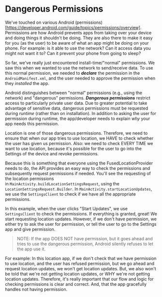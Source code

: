 # Dangerous Permissions

We've touched on various Android (permissions)[https://developer.android.com/guide/topics/permissions/overview]. 
Permissions are how Android prevents apps from taking over your device and doing things it shouldn't 
be doing. They are also there to make it easy for you (as the user) to be aware of what an app might 
be doing on your phone. For example: is it able to use the network? Can it access data you might not
want it to? Can it prevent your phone from going to sleep? 


So far, we've really just encountered install-time/"normal" permissions. We saw this when we wanted to 
use the network to send/receive data. To use this normal permission, we needed to ***declare*** the 
permission in the ```AndroidManifest.xml```, and the user needed to approve the permission when they 
*installed* the app. 

Android distinguishes between "normal" permissions (e.g., using the network) and "dangerous" permissions. 
***Dangerous permissions*** restrict access to particularly private user data. 
Due to greater potential to take advantage of sensitive data, dangerous permissions must be 
requested during *runtime* (rather than on installation). In addition to asking the user for permission 
during runtime, the app/developer needs to explain *why* your app needs this permission. 

Location is one of those dangerous permissions. Therefore, we need to ensure that when our app tries 
to use location, we HAVE to check whether the user has given us permission. Also: we need to check 
EVERY TIME we want to use location, because it's possible for the user to go into the Settings of the 
device and revoke permissions. 

Because this is something that everyone using the FusedLocationProvider needs to do, the API provides 
an easy way to check the permissions and subsequently request permissions if needed. You'll see the 
requesting of the location permissions  
in ```MainActivity.buildLocationSettingsRequest```, using the ```LocationSettingsRequest.Builder```. 
In ```MainActivity.startLocationUpdates```, we use the ```SettingsClient``` to check if we have all 
the appropriate permissions. 

In this example, when the user clicks "Start Updates", we use ```SettingsClient``` to check the permissions. 
If everything is granted, great! We start requesting location updates. However, if we don't have 
permission, we either try to ask the user for permission, or tell the user to go to the Settings app 
and give permission. 

> NOTE: If the app DOES NOT have permission, but it goes ahead and tries to use the dangerous permission, 
Android silently refuses to let the app use it. 

For example: In this location app, if we don't check that we have permission to use location, and the 
user has refused permission, but we go ahead and request location updates, we won't get location updates. 
But, we also won't be told that we're not getting location updates, or WHY we're not getting location 
updates. Therefore, it's really important that our flow and logic for checking permissions is clear 
and correct. And, that the app gracefully handles not having permission. 


